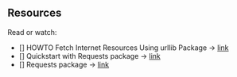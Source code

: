 ## Resources
Read or watch:

- [] HOWTO Fetch Internet Resources Using urllib Package -> [link](https://alx-intranet.hbtn.io/rltoken/KoRrs5dVWsb-B82e-M1TQQ)
- [] Quickstart with Requests package -> [link](https://alx-intranet.hbtn.io/rltoken/OGcRGPr7TSWtzypDd0ZibQ)
- [] Requests package -> [link](https://alx-intranet.hbtn.io/rltoken/dUNaNQrV2bMSstILitQbXQ)
